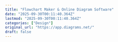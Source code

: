 ```yaml
---
title: "Flowchart Maker & Online Diagram Software"
date: "2025-09-30T00:11:40.364Z"
lastmod: "2025-09-30T00:11:40.364Z"
categories: ["Design"]
original_url: "https://app.diagrams.net/"
draft: false
---
```

